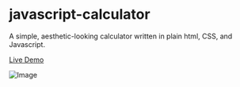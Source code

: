 # javascript-calculator
A simple, aesthetic-looking calculator written in plain html, CSS, and Javascript.

[Live Demo](https://javascript-calculator-mfarabi.vercel.app/)

![Image](https://i.ibb.co/M9g3yww/Picture1.png)
